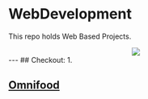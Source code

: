# WebDevelopment
This repo holds Web Based Projects.
<div align='center'>
  <img src='https://github.com/vibhumishra707/WebDevelopment/assets/40596302/e6ad657c-ab1e-4575-81e6-c57215bebaf7'>
</div>
---
## Checkout:
1. <a href="https://vibhumishra707.github.io/WebDevelopment/Omnifood/index.html"><h2>Omnifood</h2></a>

